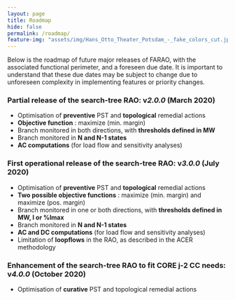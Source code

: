 ```yaml
---
layout: page
title: Roadmap
hide: false
permalink: /roadmap/
feature-img: "assets/img/Hans_Otto_Theater_Potsdam_-_fake_colors_cut.jpg"
---
```


Below is the roadmap of future major releases of FARAO, with the associated functional perimeter,
and a foreseen due date. It is important to understand that these due dates may be subject to
change due to unforeseen complexity in implementing features or priority changes. 

### Partial release of the search-tree RAO: v*2.0.0* (March 2020)

- Optimisation of **preventive** PST and **topological** remedial actions
- **Objective function** : maximize (min. margin)
- Branch monitored in both directions, with **thresholds defined in MW**
- Branch monitored in **N and N-1 states**
- **AC computations** (for load flow and sensitivity analyses)


### First operational release of the search-tree RAO: v*3.0.0* (July 2020)

- Optimisation of **preventive** PST and **topological** remedial actions
- **Two possible objective functions** : maximize (min. margin) and maximize (pos. margin)
- Branch monitored in one or both directions, with **thresholds defined in MW, I or %Imax**
- Branch monitored in **N and N-1 states**
- **AC and DC computations** (for load flow and sensitivity analyses)
- Limitation of **loopflows** in the RAO, as described in the ACER methodology

### Enhancement of the search-tree RAO to fit CORE j-2 CC needs: v*4.0.0* (October 2020)

- Optimisation of **curative** PST and topological remedial actions

